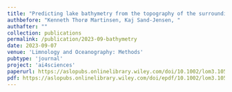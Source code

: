 ```yaml
---
title: "Predicting lake bathymetry from the topography of the surrounding terrain using deep learning"
authbefore: "Kenneth Thorø Martinsen, Kaj Sand-Jensen, "
authafter: ""
collection: publications
permalink: /publication/2023-09-bathymetry
date: 2023-09-07
venue: 'Limnology and Oceanography: Methods'
pubtype: 'journal'
project: 'ai4sciences'
paperurl: https://aslopubs.onlinelibrary.wiley.com/doi/10.1002/lom3.10573
pdf: https://aslopubs.onlinelibrary.wiley.com/doi/epdf/10.1002/lom3.10573 
---
```

